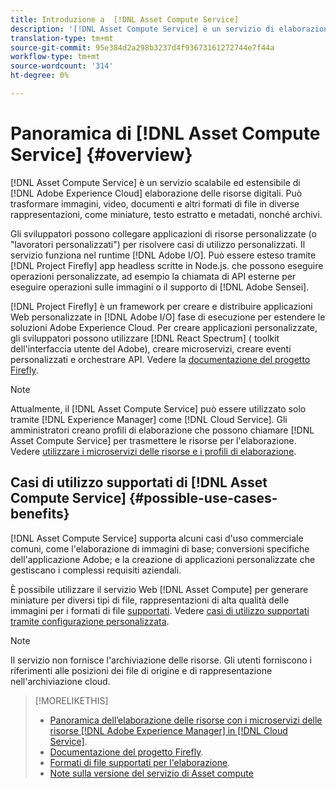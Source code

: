 ```yaml
---
title: Introduzione a  [!DNL Asset Compute Service]
description: '[!DNL Asset Compute Service] è un servizio di elaborazione delle risorse nativo del cloud che riduce la complessità e migliora la scalabilità.'
translation-type: tm+mt
source-git-commit: 95e384d2a298b3237d4f93673161272744e7f44a
workflow-type: tm+mt
source-wordcount: '314'
ht-degree: 0%

---
```



# Panoramica di [!DNL Asset Compute Service] {#overview}

[!DNL Asset Compute Service] è un servizio scalabile ed estensibile di  [!DNL Adobe Experience Cloud] elaborazione delle risorse digitali. Può trasformare immagini, video, documenti e altri formati di file in diverse rappresentazioni, come miniature, testo estratto e metadati, nonché archivi.

Gli sviluppatori possono collegare applicazioni di risorse personalizzate (o &quot;lavoratori personalizzati&quot;) per risolvere casi di utilizzo personalizzati. Il servizio funziona nel runtime [!DNL Adobe I/O]. Può essere esteso tramite [!DNL Project Firefly] app headless scritte in Node.js. che possono eseguire operazioni personalizzate, ad esempio la chiamata di API esterne per eseguire operazioni sulle immagini o il supporto di [!DNL Adobe Sensei].

[!DNL Project Firefly] è un framework per creare e distribuire applicazioni Web personalizzate in  [!DNL Adobe I/O] fase di esecuzione per estendere le soluzioni Adobe Experience Cloud. Per creare applicazioni personalizzate, gli sviluppatori possono utilizzare [!DNL React Spectrum] ( toolkit dell&#39;interfaccia utente del Adobe), creare microservizi, creare eventi personalizzati e orchestrare API. Vedere la [documentazione del progetto Firefly](https://www.adobe.io/apis/experienceplatform/project-firefly/docs.html).

>[!NOTE]
>
>Attualmente, il [!DNL Asset Compute Service] può essere utilizzato solo tramite [!DNL Experience Manager] come [!DNL Cloud Service]. Gli amministratori creano profili di elaborazione che possono chiamare [!DNL Asset Compute Service] per trasmettere le risorse per l&#39;elaborazione. Vedere [utilizzare i microservizi delle risorse e i profili di elaborazione](https://experienceleague.adobe.com/docs/experience-manager-cloud-service/assets/manage/asset-microservices-configure-and-use.html).

## Casi di utilizzo supportati di [!DNL Asset Compute Service] {#possible-use-cases-benefits}

[!DNL Asset Compute Service] supporta alcuni casi d&#39;uso commerciale comuni, come l&#39;elaborazione di immagini di base;  conversioni specifiche dell&#39;applicazione Adobe; e la creazione di applicazioni personalizzate che gestiscano i complessi requisiti aziendali.

È possibile utilizzare il servizio Web [!DNL Asset Compute] per generare miniature per diversi tipi di file, rappresentazioni di alta qualità delle immagini per i formati di file [supportati](https://experienceleague.adobe.com/docs/experience-manager-cloud-service/assets/file-format-support.html). Vedere [casi di utilizzo supportati tramite configurazione personalizzata](https://experienceleague.adobe.com/docs/experience-manager-cloud-service/assets/manage/asset-microservices-configure-and-use.html).

>[!NOTE]
>
>Il servizio non fornisce l&#39;archiviazione delle risorse. Gli utenti forniscono i riferimenti alle posizioni dei file di origine e di rappresentazione nell&#39;archiviazione cloud.

<!-- TBD: Should this be mentioned in the docs?

|Asset Compute Service does not do this|Expectations from implementing client|
|---|---|
| Binary uploads or API-based asset ingestion. | Use other methods to ingest assets. |
| Store binaries or any persisted data across processing requests.| Each request is independent so treat it as a standalone request by sharing binary and processing instructions. |
| Store any configurations such as processing rules or settings for a user or an organization's account. | Add processing request to each request/instruction. |
| Direct event handling of asset creation events from storage systems and processing completed notifications, and errors. | Use [!DNL Adobe I/O] Events and other methods. |

-->

>[!MORELIKETHIS]
>
>* [Panoramica dell’elaborazione delle risorse con i microservizi delle risorse  [!DNL Adobe Experience Manager] in [!DNL Cloud Service]](https://experienceleague.adobe.com/docs/experience-manager-cloud-service/assets/asset-microservices-overview.html).
>* [Documentazione del progetto Firefly](https://www.adobe.io/apis/experienceplatform/project-firefly/docs.html).
>* [Formati di file supportati per l&#39;elaborazione](https://experienceleague.adobe.com/docs/experience-manager-cloud-service/assets/file-format-support.html).
>* [Note sulla versione del servizio di Asset compute ](release-notes.md)


<!-- **TBD:**
* Clarify the service can only be used within AEM as Cloud Service. The docs provided as context for custom application developers. Not to be used as a standalone service.
  ** and API as that plays a role in custom applications (accepting standard params, invoking Nui itself in the future, etc. (this is an outlook))

* link to aem as cloud service docs on asset ingestion and customization with processing profiles.
-->
